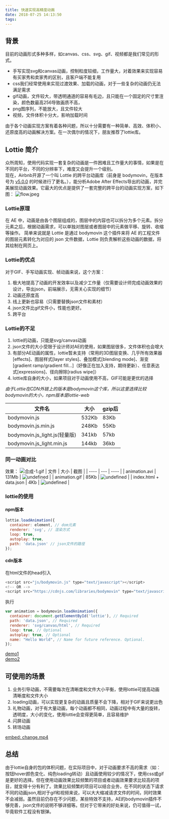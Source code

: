```yaml
---
title: 快速实现高精度动画
date: 2018-07-25 14:13:50
tags:
---
```

## 背景
目前的动画形式多种多样，如canvas、css、svg、gif、视频都是我们常见的形式。  

- 手写实现svg和canvas动画，控制粒度较细，工作量大，对着效果来实现容易有买家秀和卖家秀的区别，且客户端不能复用
- css我们经常使用来实现过渡效果、加载的动画，对于一些复杂的动画仍无法满足需求
- gif动画，文件较大，带透明通道的容易有毛边，且只能在一个固定的尺寸里渲染，颜色数最高256导致画质不高，
- png图序列，不能放大，且文件较大
- 视频，文件体积十分大，影响加载时间

由于各个动画实现方案有着各种问题，所以十分需要有一种简单、高效、体积小、还原度高的动画解决方案。在一次偶尔的情况下，朋友推荐了lottie库。

## Lottie 简介
众所周知，使用代码实现一套复杂的动画是一件困难且工作量大的事情，如果是在不同的平台，不同的分辨率下，难度又会提升一个级别。  
现在，Airbnb开源了一个叫 Lottie 的跨平台动画库（前身是 bodymovin，在版本号为 [v5.0.0](https://github.com/airbnb/lottie-web/blob/22bd2158778ade56c59df39975687259e7080993/History.md#v-500) 的时候进行了更名。），能分析Adobe After Effects导出的动画，并完美展现动画效果。它最大的优点是提供了一套完整的跨平台的动画实现方案，如下图：
![flow.jpeg](https://cdn.nlark.com/lark/0/2018/jpeg/81842/1532570993728-5b697e63-fc69-43c1-aa47-b482a81bca6c.jpeg) 

### Lottie原理
在 AE 中，动画是由各个图层组成的，图层中的内容也可以拆分为多个元素。拆分元素之后，根据动画需求，可以单独对图层或者图层中的元素做平移、旋转、收缩等操作。
简单来说就是 Lottie 是通过 bodymovin 这个插件来将 AE 的工程文件的图层元素转化为对应的 json 文件数据，Lottie 则负责解析这些动画的数据，将其绘制在网页上。

### Lottie的优点
对于GIF、手写动画实现、帧动画来说，这个方案：  
1. 极大地提高了动画的开发效率以及减少工作量（仅需要设计师完成动画效果的设计，导出json，前端展示，无需关心实现的细节）  
2. 动画还原度高  
3. 线上更新也容易（只需要替换json文件和素材）  
4. json文件比gif文件小，性能也更好。  
5. 跨平台

### Lottie的不足
1. lottie的动画，只能是svg/canvas动画
2. json文件的大小受限于设计师对AE的使用，如果图层很多，文件体积也会增大
3. 有部分AE动画的属性，lottie暂未支持（常用的3D图层变换、几乎所有效果器[effects]、图层样式[layer styles]、叠加模式[blending mode]、渐变[gradient ramp/gradient fill...]（好像正在加入支持，期待更新）、任意表达式[expressions]、径向擦除[radius wipe]）
4. lottie库自身的大小，如果项目对于动画使用不高，GIF可能是更优的选择


*由于Lottie在CDN外链上的版本是bodymovin这个库，所以这里选择比较bodymovin的大小，npm版本是lottie-web*
  
| 文件名 | 大小 | gzip后 |
| ----- | --- | -------|
| bodymovin.js | 532Kb | 83Kb |
| bodymovin.js.min.js | 248Kb | 55Kb|
| bodymovin.js_light.js(轻量版) | 341kb | 57kb|
| bodymovin.js_light.min.js | 144kb | 36kb|

### 同一动画对比
效果：
![合成-1.gif](https://res.cloudinary.com/daq48zmrm/image/upload/v1571938851/%E5%90%88%E6%88%90-1_lmxqzx.gif) 
| 文件 | 大小 | 截图 |
| ---- | --- | ---- |
| animation.avi | 131Mb | ![undefined](https://res.cloudinary.com/daq48zmrm/image/upload/v1571938851/animation-1_dtdwng.png)  |
| animation.gif | 85Kb | ![undefined](https://res.cloudinary.com/daq48zmrm/image/upload/v1571938851/animation-2_uodg6s.png)  |
| index.html + data.json | 4Kb | ![undefined](https://res.cloudinary.com/daq48zmrm/image/upload/v1571938851/animation-3_ewrba0.png) |

### lottie的使用
#### npm版本
```javascript
lottie.loadAnimation({
  container: element, // dom元素
  renderer: 'svg', // 渲染方式
  loop: true,
  autoplay: true,
  path: 'data.json' // json文件的路径
});
```
#### cdn版本
在html文件的head引入

```javascript
<script src="js/bodymovin.js" type="text/javascript"></script>
<!-- OR -->
<script src="https://cdnjs.com/libraries/bodymovin" type="text/javascript"></script>
```

执行

```javascript
var animation = bodymovin.loadAnimation({
  container: document.getElementById('lottie'), // Required
  path: 'data.json', // Required
  renderer: 'svg/canvas/html', // Required
  loop: true, // Optional
  autoplay: true, // Optional
  name: "Hello World", // Name for future reference. Optional.
});
```
[demo1](https://codepen.io/airnan/pen/GOvebO)  
[demo2](https://codepen.io/airnan/pen/jPmVMv)


## 可使用的场景
1. 业务引导动画，不需要每次在清晰度和文件大小平衡，使用lottie可提高动画清晰度和文件大小
2. loading动画，可以实现更复杂的动画且质量不会下降，相对于GIF来说更出色
3. 礼物动画，对于有大量动画，每个动画都不相同，动画过程中有大量的旋转，透明度，大小的变化，使用lottie会变得更简单，且容易维护
4. 闪屏动画
5. 转场动画  

[embed: change.mp4](https://res.cloudinary.com/daq48zmrm/video/upload/v1571938853/animation_ebeah1.mp4)


## 总结
由于lottie自身的包的体积问题，在实际项目中，对于动画要求不高的需求（如：按钮hover颜色变化、纯色loading转动）且动画使用较少的情况下，使用css或gif是更好的选择。但在使用动画效果比较频繁的项目或者动画效果要求比较高的项目，就变得十分有利了。效果比较频繁的项目可以结合业务，在不同的状态下请求不同的动画json,相对于gif和视频来说，可以大大缩减请求文件的时间，同时效果不会减弱。虽然目前仍存在不少问题，某些特效不支持，AE的bodymovin插件不够完善，json文件的说明不够详细等。但对于它带来的好处来说，仍可值得一试，毕竟软件工程没有银弹。


